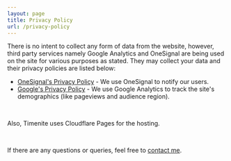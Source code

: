 ```yaml
---
layout: page
title: Privacy Policy
url: /privacy-policy
---
```



There is no intent to collect any form of data from the website, however, third party services namely Google Analytics and OneSignal are being used on the site for various purposes as stated. They may collect your data and their privacy policies are listed below:


- [OneSignal's Privacy Policy](https://onesignal.com/privacy_policy) - We use OneSignal to notify our users. 
- [Google's Privacy Policy](https://policies.google.com/technologies/partner-sites) - We use Google Analytics to track the site's demographics (like pageviews and audience region). 

 &nbsp;
 


Also, Timenite uses Cloudflare Pages for the hosting.

 &nbsp;

If there are any questions or queries, feel free to [contact me](https://priyamraj.com/contact).
